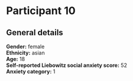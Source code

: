 # Participant 10

## General details
__Gender:__ female<br/>
__Ethnicity:__ asian <br/>
__Age:__ 18<br/>
__Self-reported Liebowitz social anxiety score:__ 52 <br/>
__Anxiety category:__ 1<br/>
